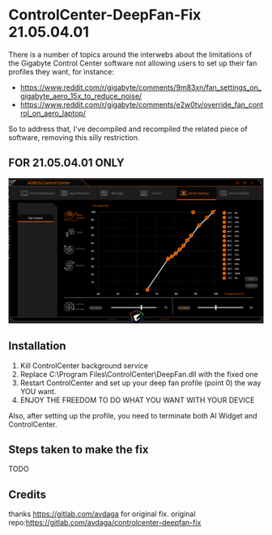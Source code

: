 # ControlCenter-DeepFan-Fix 21.05.04.01

There is a number of topics around the interwebs about the limitations of the Gigabyte Control Center software not allowing users to set up their fan profiles they want, for instance:

* <https://www.reddit.com/r/gigabyte/comments/9m83xn/fan_settings_on_gigabyte_aero_15x_to_reduce_noise/>
* <https://www.reddit.com/r/gigabyte/comments/e2w0tv/override_fan_control_on_aero_laptop/>

So to address that, I've decompiled and recompiled the related piece of software, removing this silly restriction.

## FOR 21.05.04.01 ONLY

![Screenshot](Screenshot.png)

## Installation

1. Kill ControlCenter background service
2. Replace C:\Program Files\ControlCenter\DeepFan.dll with the fixed one
3. Restart ControlCenter and set up your deep fan profile (point 0) the way YOU want.
4. ENJOY THE FREEDOM TO DO WHAT YOU WANT WITH YOUR DEVICE

Also, after setting up the profile, you need to terminate both AI Widget and ControlCenter.

## Steps taken to make the fix

TODO
<!-- 1. Download [dnSpy](https://github.com/0xd4d/dnSpy/releases) (.net decompilation tool)
2. Open C:\Program Files\ControlCenter\DeepFan.dll
3. Find method `private void checkPointsRule(int i)`
4. Remove silly restriction for point 0
5. Recompile
    - If the compilation complains about lines that look like this: `[global::System.Diagnostics.DebuggerBrowsable(global::System.Diagnostics.DebuggerBrowsableState.Never)]`, just remove them -->

## Credits

thanks <https://gitlab.com/avdaga> for original fix.
original repo:<https://gitlab.com/avdaga/controlcenter-deepfan-fix>
